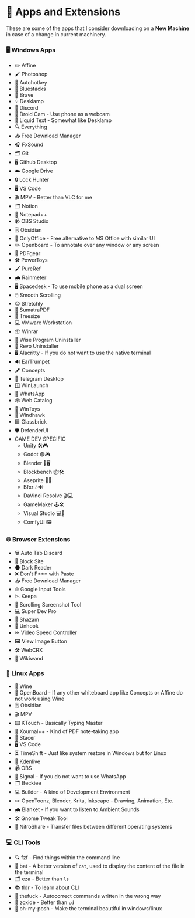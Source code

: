 # 📱 Apps and Extensions

These are some of the apps that I consider downloading on a **New Machine** in case of a change in current machinery.

### 🖥️ Windows Apps

- ✏️ Affine
- 🖌️ Photoshop
- 🔄 Autohotkey
- 📱 Bluestacks
- 🦁 Brave
- 💡 Desklamp
- 📱 Discord
- 📸 Droid Cam - Use phone as a webcam
- 📝 Liquid Text - Somewhat like Desklamp
- 🔍 Everything
- 📥 Free Download Manager
- 🎧 FxSound
- 🗂️ Git
- 🖥️ Github Desktop
- ☁️ Google Drive
- 🔒 Lock Hunter
- 🖥️ VS Code
- 🎬 MPV - Better than VLC for me
- 🗂️ Notion
- 📝 Notepad++
- 📹 OBS Studio
- 🗒️ Obsidian
- 📝 OnlyOffice - Free alternative to MS Office with similar UI
- ✏️ Openboard - To annotate over any window or any screen
- 📄 PDFgear
- 🛠️ PowerToys
- 🖌️ PureRef
- 🌧️ Rainmeter
- 🖥️ Spacedesk - To use mobile phone as a dual screen
- 🖱️ Smooth Scrolling
- 😊 Stretchly
- 📑 SumatraPDF
- 🌳 Treesize
- 💻 VMware Workstation
- 📦 Winrar
- 🧹 Wise Program Uninstaller
- 🧼 Revo Uninstaller 
- 🖥️ Alacritty - If you do not want to use the native terminal
- 🔊 EarTrumpet
- 🖋️ Concepts
- 💬 Telegram Desktop
- 🪟 WinLaunch
- 💬 WhatsApp
- 🕸️ Web Catalog
- 🔧 WinToys
- 🦅 Windhawk
- 🟦 Glassbrick
- 🛡️ DefenderUI
- GAME DEV SPECIFIC
    - Unity 🛠️🎮
    - Godot 🟢🎮
    - Blender 🎨🖥️
    - Blockbench 📦🛠️
    - Aseprite 🌈🎨
    - Bfxr 🎶🔊
    - DaVinci Resolve 🎬💻
    - GameMaker 🕹️🛠️
    - Visual Studio 💻🔧
	- ComfyUI 🖼️

### 🌐 Browser Extensions

- 🗑️ Auto Tab Discard
- 🚫 Block Site
- 🌑 Dark Reader
- ❌ Don't F\*\*\* with Paste
- 📥 Free Download Manager
- 🌐 Google Input Tools
- 📉 Keepa
- 📸 Scrolling Screenshot Tool
- 💻 Super Dev Pro
- 🎵 Shazam
- 🔗 Unhook
- ⏩ Video Speed Controller
- 🖼️ View Image Button
- 🛠️ WebCRX
- 📰 Wikiwand

### 🐧 Linux Apps

- 🍷 Wine
- 📝 OpenBoard - If any other whiteboard app like Concepts or Affine do not work using Wine
- 🗒️ Obsidian
- 🎬 MPV
- ⌨️ KTouch - Basically Typing Master
- 📝 Xournal++ - Kind of PDF note-taking app
- 🚀 Stacer
- 🖥️ VS Code
- ⏳ TimeShift - Just like system restore in Windows but for Linux
- 🎥 Kdenlive
- 📹 OBS
- 📱 Signal - If you do not want to use WhatsApp
- 🗂️ Beckiee
- 💻 Builder - A kind of Development Environment
- ✏️ OpenToonz, Blender, Krita, Inkscape - Drawing, Animation, Etc.
- 🌧️ Blanket - If you want to listen to Ambient Sounds
- 🛠️ Gnome Tweak Tool
- 🔄 NitroShare - Transfer files between different operating systems

### 💻 CLI Tools

- 🔍 fzf - Find things within the command line
- 📄 bat - A better version of `cat`, used to display the content of the file in the terminal
- 🗂️ eza - Better than `ls`
- 📚 tldr - To learn about CLI
- 🤦 thefuck - Autocorrect commands written in the wrong way
- 📂 zoxide - Better than `cd`
- 🌈 oh-my-posh - Make the terminal beautiful in windows/linux